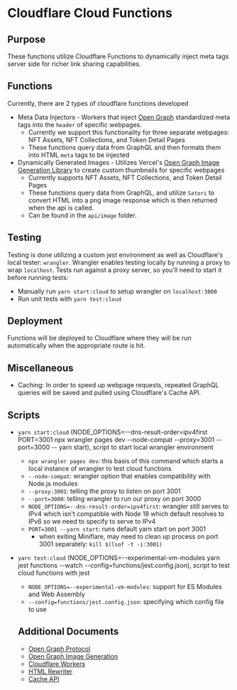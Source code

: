 # Cloudflare Cloud Functions

## Purpose

These functions utilize Cloudflare Functions to dynamically inject meta tags server side for richer link sharing capabilities.

## Functions

Currently, there are 2 types of cloudflare functions developed

- Meta Data Injectors - Workers that inject [Open Graph](https://ogp.me/) standardized meta tags into the `header` of specific webpages.
  - Currently we support this functionality for three separate webpages: NFT Assets, NFT Collections, and Token Detail Pages
  - These functions query data from GraphQL and then formats them into HTML `meta` tags to be injected
- Dynamically Generated Images - Utilizes Vercel's [Open Graph Image Generation Library](https://vercel.com/docs/concepts/functions/edge-functions/og-image-generation) to create custom thumbnails for specific webpages
  - Currently supports NFT Assets, NFT Collections, and Token Detail Pages
  - These functions query data from GraphQL, and utilize `Satori` to convert HTML into a png image response which is then returned when the api is called.
  - Can be found in the `api/image` folder.

## Testing

Testing is done utilizing a custom jest environment as well as Cloudflare's local tester: `wrangler`. Wrangler enables testing locally by running a proxy to wrap `localhost`. Tests run against a proxy server, so you'll need to start it before running tests:

- Manually run `yarn start:cloud` to setup wrangler on `localhost:3000`
- Run unit tests with `yarn test:cloud`

## Deployment

Functions will be deployed to Cloudflare where they will be run automatically when the appropriate route is hit.

## Miscellaneous

- Caching: In order to speed up webpage requests, repeated GraphQL queries will be saved and pulled using Cloudflare's Cache API.

## Scripts

- `yarn start:cloud` (NODE_OPTIONS=--dns-result-order=ipv4first PORT=3001 npx wrangler pages dev --node-compat --proxy=3001 --port=3000 -- yarn start), script to start local wrangler environment
  - `npx wrangler pages dev`: this basis of this command which starts a local instance of wrangler to test cloud functions
  - `--node-compat`: wrangler option that enables compatibility with Node.js modules
  - `--proxy:3001`: telling the proxy to listen on port 3001
  - `--port=3000`: telling wrangler to run our proxy on port 3000
  - `NODE_OPTIONS=--dns-result-order=ipv4first`: wrangler still serves to IPv4 which isn't compatible with Node 18 which default resolves to IPv6 so we need to specify to serve to IPv4
  - `PORT=3001 --yarn start`: runs default yarn start on port 3001
    - when exiting Miniflare, may need to clean up process on port 3001 separately: `kill $(lsof -t -i:3001)`
- `yarn test:cloud` (NODE_OPTIONS=--experimental-vm-modules yarn jest functions --watch --config=functions/jest.config.json), script to test cloud functions with jest

  - `NODE_OPTIONS=--experimental-vm-modules`: support for ES Modules and Web Assembly
  - `--config=functions/jest.config.json`: specifying which config file to use

  ## Additional Documents

  - [Open Graph Protocol](https://ogp.me/)
  - [Open Graph Image Generation](https://vercel.com/docs/concepts/functions/edge-functions/og-image-generation)
  - [Cloudflare Workers](https://developers.cloudflare.com/workers/)
  - [HTML Rewriter](https://developers.cloudflare.com/workers/runtime-apis/html-rewriter/)
  - [Cache API](https://developers.cloudflare.com/workers/runtime-apis/cache/)
